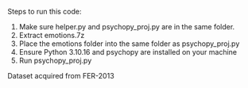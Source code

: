 Steps to run this code:

1. Make sure helper.py and psychopy_proj.py are in the same folder.
2. Extract emotions.7z
3. Place the emotions folder into the same folder as psychopy_proj.py
4. Ensure Python 3.10.16 and psychopy are installed on your machine
5. Run psychopy_proj.py

Dataset acquired from FER-2013
